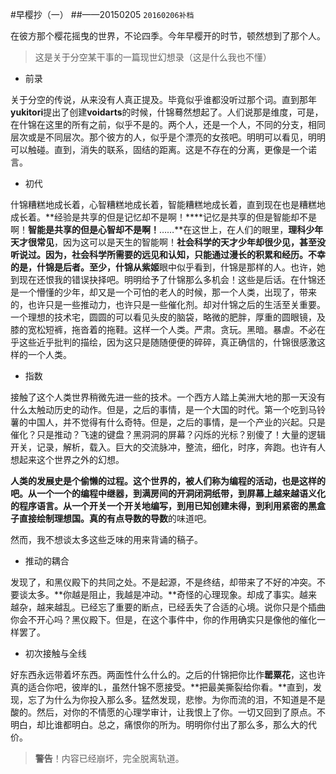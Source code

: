 #早樱抄（一）
##——20150205
`20160206补档`

在彼方那个樱花摇曳的世界，不论四季。今年早樱开的时节，顿然想到了那个人。

>这是关于分空某干事的一篇现世幻想录（这是什么我也不懂）

* 前录

关于分空的传说，从来没有人真正提及。毕竟似乎谁都没听过那个词。直到那年**yukitori**提出了创建**voidarts**的时候，什锦蓦然想起了。人们说那是维度，可是，在什锦在这里的所有之前，似乎不是的。两个人，还是一个人，不同的分支，相同层次或是不同层次。那个彼方的人，似乎是个漂亮的女孩吧。明明可以看见，明明可以触碰。直到，消失的联系，固结的距离。这是不存在的分离，更像是一个诺言。

* 初代

什锦糟糕地成长着，心智糟糕地成长着，智能糟糕地成长着，直到现在也是糟糕地成长着。**经验是共享的但是记忆却不是啊！****记忆是共享的但是智能却不是啊！****智能是共享的但是心智却不是啊！****……**在这世上，在人们的眼里，**理科少年天才很常见**，因为这可以是天生的智能啊！**社会科学的天才少年却很少见，甚至没听说过。**因为，社会科学所需要的远见和认知，只能通过漫长的积累和经历。不幸的是，什锦是后者。至少，什锦从**紫姬**眼中似乎看到，什锦是那样的人。也许，她到现在还恨我的错误抉择吧。明明给予了什锦那么多机会！这些是后话。在什锦还是一个懵懂的少年，却又是一个可怕的老人的时候，那一个人类，出现了，带来的，也许只是一些推动力，也许只是一些催化剂。却对什锦之后的生活至关重要。一个理想的技术宅，圆圆的可以看见头皮的脑袋，略微的肥胖，厚重的圆眼镜，及膝的宽松短裤，拖沓着的拖鞋。这样一个人类。严肃。贪玩。黑暗。暴虐。不必在乎这些近乎批判的描绘，因为这只是随随便便的碎碎，真正确信的，什锦很感激这样的一个人类。

* 指数

接触了这个人类世界稍微先进一些的技术。一个西方人踏上美洲大地的那一天没有什么太触动历史的动作。但是，之后的事情，是一个大国的时代。第一个吃到马铃薯的中国人，并不觉得有什么奇特。但是，之后的事情，是一个产业的兴起。只是催化？只是推动？飞速的键盘？黑洞洞的屏幕？闪烁的光标？别傻了！大量的逻辑开关，记录，解析，载入。巨大的交流脉冲，整流，细化，时序，奔跑。也许有人想起来这个世界之外的幻想。

**人类的发展史是个偷懒的过程。**这个世界的，被人们称为编程的活动，也是这样的吧。从一个一个的编程中继器，到满房间的开洞闭洞纸带，到屏幕上越来越语义化的程序语言。从一个开关一个开关地编写，到用已知创建未得，到利用紧密的黑盒子直接绘制理想国。真的有点**导数的导数**的味道吧。

然而，我不想谈太多这些乏味的用来背诵的稿子。

* 推动的耦合

发现了，和黑仪殿下的共同之处。不是起源，不是终结，却带来了不好的冲突。不要谈太多。**你越是阻止，我越是冲动。**奇怪的心理现象。却成了事实。越来越杂，越来越乱。已经忘了重要的断点，已经丢失了合适的心境。说你只是个插曲你会不开心吗？黑仪殿下。但是，在这个事件中，你的作用确实只是像他的催化一样罢了。

* 初次接触与全线

好东西永远带着坏东西。两面性什么什么的。之后的什锦把你比作**罂粟花**，这也许真的适合你吧，彼岸的L，虽然什锦不愿接受。**把最美撕裂给你看。**直到，发现，忘了为什么为你投入那么多。猛然发现，悲惨。为你而流的泪，不知道是不是酸的。然后，对你的不情愿的心理学审计，让我恨上了你。一切又回到了原点。不明白，却比谁都明白。总之，痛恨你的所为。明明你付出了那么多，那么大的代价。

>**警告**！内容已经崩坏，完全脱离轨道。
